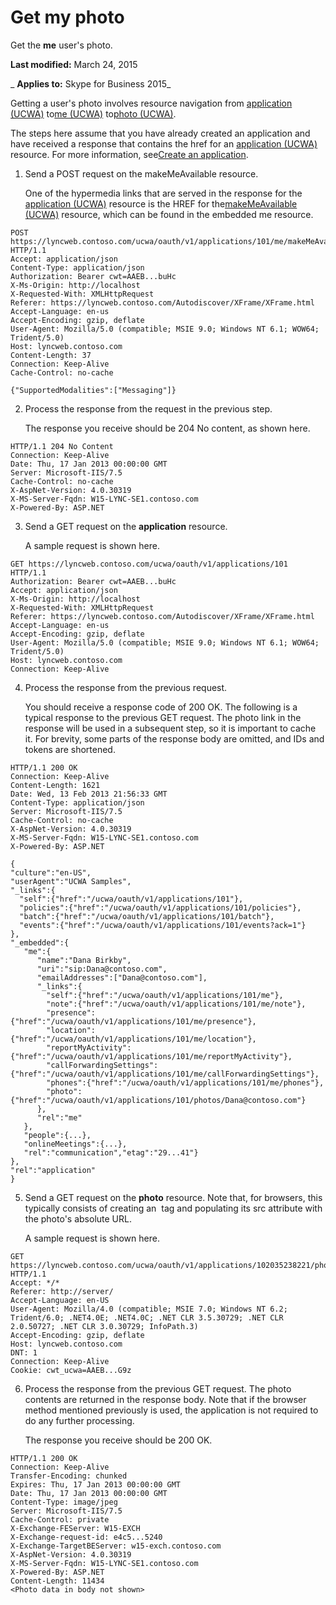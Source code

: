 
# Get my photo
Get the  **me** user's photo.

 **Last modified:** March 24, 2015

 _ **Applies to:** Skype for Business 2015_

Getting a user's photo involves resource navigation from [application (UCWA)](application_ref.md) to[me (UCWA)](me_ref.md) to[photo (UCWA)](photo_ref.md). 

The steps here assume that you have already created an application and have received a response that contains the href for an [application (UCWA)](application_ref.md) resource. For more information, see[Create an application](CreateAnApplication.md).

1. Send a POST request on the makeMeAvailable resource.
    
    One of the hypermedia links that are served in the response for the [application (UCWA)](application_ref.md) resource is the HREF for the[makeMeAvailable (UCWA)](makeMeAvailable_ref.md) resource, which can be found in the embedded me resource.
    


  ```
  POST https://lyncweb.contoso.com/ucwa/oauth/v1/applications/101/me/makeMeAvailable HTTP/1.1
Accept: application/json
Content-Type: application/json
Authorization: Bearer cwt=AAEB...buHc
X-Ms-Origin: http://localhost
X-Requested-With: XMLHttpRequest
Referer: https://lyncweb.contoso.com/Autodiscover/XFrame/XFrame.html
Accept-Language: en-us
Accept-Encoding: gzip, deflate
User-Agent: Mozilla/5.0 (compatible; MSIE 9.0; Windows NT 6.1; WOW64; Trident/5.0)
Host: lyncweb.contoso.com
Content-Length: 37
Connection: Keep-Alive
Cache-Control: no-cache

{"SupportedModalities":["Messaging"]}
  ```

2. Process the response from the request in the previous step.
    
    The response you receive should be 204 No content, as shown here.
    


  ```
  HTTP/1.1 204 No Content
Connection: Keep-Alive
Date: Thu, 17 Jan 2013 00:00:00 GMT
Server: Microsoft-IIS/7.5
Cache-Control: no-cache
X-AspNet-Version: 4.0.30319
X-MS-Server-Fqdn: W15-LYNC-SE1.contoso.com
X-Powered-By: ASP.NET
  ```

3. Send a GET request on the  **application** resource.
    
    A sample request is shown here. 
    


  ```
  GET https://lyncweb.contoso.com/ucwa/oauth/v1/applications/101 HTTP/1.1
Authorization: Bearer cwt=AAEB...buHc
Accept: application/json
X-Ms-Origin: http://localhost
X-Requested-With: XMLHttpRequest
Referer: https://lyncweb.contoso.com/Autodiscover/XFrame/XFrame.html
Accept-Language: en-us
Accept-Encoding: gzip, deflate
User-Agent: Mozilla/5.0 (compatible; MSIE 9.0; Windows NT 6.1; WOW64; Trident/5.0)
Host: lyncweb.contoso.com
Connection: Keep-Alive

  ```

4. Process the response from the previous request.
    
    You should receive a response code of 200 OK. The following is a typical response to the previous GET request. The photo link in the response will be used in a subsequent step, so it is important to cache it. For brevity, some parts of the response body are omitted, and IDs and tokens are shortened.
    


  ```
  HTTP/1.1 200 OK
Connection: Keep-Alive
Content-Length: 1621
Date: Wed, 13 Feb 2013 21:56:33 GMT
Content-Type: application/json
Server: Microsoft-IIS/7.5
Cache-Control: no-cache
X-AspNet-Version: 4.0.30319
X-MS-Server-Fqdn: W15-LYNC-SE1.contoso.com
X-Powered-By: ASP.NET

{
  "culture":"en-US",
  "userAgent":"UCWA Samples",
  "_links":{
    "self":{"href":"/ucwa/oauth/v1/applications/101"},
    "policies":{"href":"/ucwa/oauth/v1/applications/101/policies"},
    "batch":{"href":"/ucwa/oauth/v1/applications/101/batch"},
    "events":{"href":"/ucwa/oauth/v1/applications/101/events?ack=1"}
  },
  "_embedded":{
     "me":{
        "name":"Dana Birkby",
        "uri":"sip:Dana@contoso.com",
        "emailAddresses":["Dana@contoso.com"],
        "_links":{
          "self":{"href":"/ucwa/oauth/v1/applications/101/me"},
          "note":{"href":"/ucwa/oauth/v1/applications/101/me/note"},
          "presence":{"href":"/ucwa/oauth/v1/applications/101/me/presence"},
          "location":{"href":"/ucwa/oauth/v1/applications/101/me/location"},
          "reportMyActivity":{"href":"/ucwa/oauth/v1/applications/101/me/reportMyActivity"},
          "callForwardingSettings":{"href":"/ucwa/oauth/v1/applications/101/me/callForwardingSettings"},
          "phones":{"href":"/ucwa/oauth/v1/applications/101/me/phones"},
          "photo":{"href":"/ucwa/oauth/v1/applications/101/photos/Dana@contoso.com"}
        },
        "rel":"me"
     },
     "people":{...},
     "onlineMeetings":{...},
     "rel":"communication","etag":"29...41"}
  },
  "rel":"application"
}
  ```

5. Send a GET request on the  **photo** resource. Note that, for browsers, this typically consists of creating an <img> tag and populating its src attribute with the photo's absolute URL.
    
    A sample request is shown here.
    


  ```
  GET https://lyncweb.contoso.com/ucwa/oauth/v1/applications/102035238221/photos/Dana@contoso.com HTTP/1.1
Accept: */*
Referer: http://server/
Accept-Language: en-US
User-Agent: Mozilla/4.0 (compatible; MSIE 7.0; Windows NT 6.2; Trident/6.0; .NET4.0E; .NET4.0C; .NET CLR 3.5.30729; .NET CLR 2.0.50727; .NET CLR 3.0.30729; InfoPath.3)
Accept-Encoding: gzip, deflate
Host: lyncweb.contoso.com
DNT: 1
Connection: Keep-Alive
Cookie: cwt_ucwa=AAEB...G9z

  ```

6. Process the response from the previous GET request. The photo contents are returned in the response body. Note that if the browser method mentioned previously is used, the application is not required to do any further processing. 
    
    The response you receive should be 200 OK. 
    


  ```
  HTTP/1.1 200 OK
Connection: Keep-Alive
Transfer-Encoding: chunked
Expires: Thu, 17 Jan 2013 00:00:00 GMT
Date: Thu, 17 Jan 2013 00:00:00 GMT
Content-Type: image/jpeg
Server: Microsoft-IIS/7.5
Cache-Control: private
X-Exchange-FEServer: W15-EXCH
X-Exchange-request-id: e4c5...5240
X-Exchange-TargetBEServer: w15-exch.contoso.com
X-AspNet-Version: 4.0.30319
X-MS-Server-Fqdn: W15-LYNC-SE1.contoso.com
X-Powered-By: ASP.NET
Content-Length: 11434
<Photo data in body not shown>
  ```

